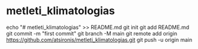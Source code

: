 # metleti_klimatologias
echo "# metleti_klimatologias" >> README.md
git init
git add README.md
git commit -m "first commit"
git branch -M main
git remote add origin https://github.com/atsironis/metleti_klimatologias.git
git push -u origin main
